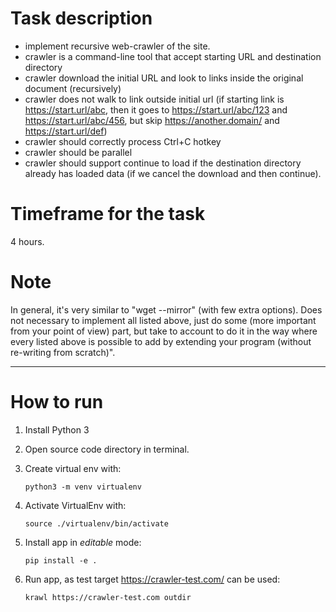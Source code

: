 # Task description
- implement recursive web-crawler of the site.
- crawler is a command-line tool that accept starting URL and destination directory
- crawler download the initial URL and look to links inside the original document (recursively)
- crawler does not walk to link outside initial url (if starting link is https://start.url/abc, then it goes to https://start.url/abc/123 and https://start.url/abc/456, but skip https://another.domain/ and https://start.url/def)
- crawler should correctly process Ctrl+C hotkey
- crawler should be parallel
- crawler should support continue to load if the destination directory already has loaded data (if we cancel the download and then continue).

# Timeframe for the task
4 hours.

# Note
In general, it's very similar to "wget --mirror" (with few extra options).
Does not necessary to implement all listed above, just do some (more important from your point of view) part, but take to account to do it in the way where every listed above is possible to add by extending your program (without re-writing from scratch)".


---
# How to run
1. Install Python 3
2. Open source code directory in terminal.
3. Create virtual env with: 

    ```
    python3 -m venv virtualenv
    ```
1. Activate VirtualEnv with: 
 
    ```
    source ./virtualenv/bin/activate
    ```
1. Install app in _editable_ mode:

    ```
    pip install -e .
    ```
1. Run app, as test target https://crawler-test.com/ can be used:

    ```
    krawl https://crawler-test.com outdir
    ```

